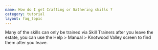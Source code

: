 ```yaml
---
name: How do I get Crafting or Gathering skills ?
category: tutorial
layout: faq_topic
---
```

Many of the skills can only be trained via Skill Trainers after you leave the estate, you can use the Help > Manual > Knotwood Valley screen to find them after you leave.